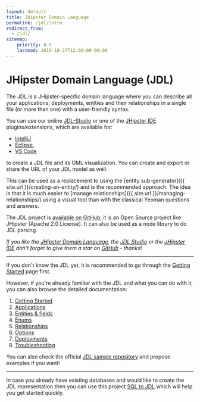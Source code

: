 ```yaml
---
layout: default
title: JHipster Domain Language
permalink: /jdl/intro
redirect_from:
  - /jdl/
sitemap:
    priority: 0.5
    lastmod: 2019-10-27T12:00:00-00:00
---
```


# <i class="fa fa-star"></i> JHipster Domain Language (JDL)

The JDL is a JHipster-specific domain language where you can describe all your applications, deployments, entities and
their relationships in a single file (or more than one) with a user-friendly syntax.

You can use our online [JDL-Studio](https://start.jhipster.tech/jdl-studio/) or one of the 
[JHipster IDE](https://www.jhipster.tech/jhipster-ide/) plugins/extensions, which are available for:
  - [IntelliJ](https://plugins.jetbrains.com/plugin/19697-jhipster-jdl)
  - [Eclipse](https://marketplace.eclipse.org/content/jhipster-ide), 
  - [VS Code](https://marketplace.visualstudio.com/items?itemName=jhipster-ide.jdl)

to create a JDL file and its UML visualization. You can create and export or share the URL of your JDL model as well.

This can be used as a replacement to using the [entity sub-generator]({{ site.url }}/creating-an-entity/) and is the
recommended approach.
The idea is that it is much easier to [manage relationships]({{ site.url }}/managing-relationships/) using a visual tool
than with the classical Yeoman questions and answers.

The JDL project is [available on GitHub](https://github.com/jhipster/generator-jhipster/), it is an Open Source project like
JHipster (Apache 2.0 License). It can also be used as a node library to do JDL parsing.

_If you like the [JHipster Domain Language](https://github.com/jhipster/generator-jhipster/),
the [JDL Studio](https://github.com/jhipster/jdl-studio/) or the
[JHipster IDE](https://github.com/jhipster/jhipster-ide/) don't forget to give them a star on
[GitHub](https://github.com/jhipster/) - thanks_!

---

If you don't know the JDL yet, it is recommended to go through the [Getting Started](/jdl/getting-started) page first.

However, if you're already familiar with the JDL and what you can do with it, you can also browse the detailed
documentation:
  1. [Getting Started](/jdl/getting-started)
  1. [Applications](/jdl/applications)
  1. [Entities & fields](/jdl/entities-fields)
  1. [Enums](/jdl/enums)
  1. [Relationships](/jdl/relationships)
  1. [Options](/jdl/options)
  1. [Deployments](/jdl/deployments)
  1. [Troubleshooting](/jdl/troubleshooting)

You can also check the official [JDL sample repository](https://github.com/jhipster/jdl-samples) and propose examples 
if you want!

---

In case you already have existing databases and would like to create the JDL representation then you can use
this project [SQL to JDL](https://github.com/Blackdread/sql-to-jdl) which will help you get started quickly.
